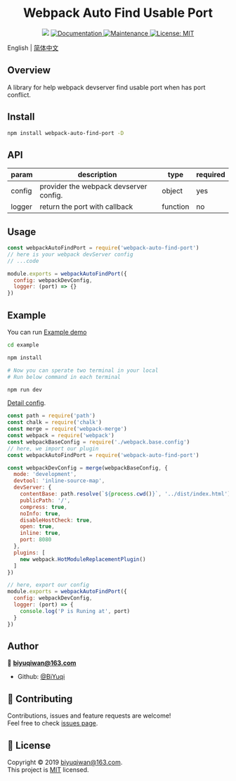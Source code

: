 <h1 align="center"> Webpack Auto Find Usable Port</h1>
<p align="center">
  <img src="https://img.shields.io/badge/version-0.0.3-blue.svg?cacheSeconds=2592000" />
  <a href=" ">
    <img alt="Documentation" src="https://img.shields.io/badge/documentation-yes-brightgreen.svg" target="_blank" />
  </a>
  <a href="https://github.com/ftb-family/webpack-auto-find-port/graphs/commit-activity">
    <img alt="Maintenance" src="https://img.shields.io/badge/Maintained%3F-yes-green.svg" target="_blank" />
  </a>
  <a href="https://github.com/ftb-family/webpack-auto-find-port/blob/master/LICENSE">
    <img alt="License: MIT" src="https://img.shields.io/badge/License-MIT-yellow.svg" target="_blank" />
  </a>
</p>

English | [简体中文](./README-zh_CN.md)

## Overview
A library for help webpack devserver find usable port when has port conflict.


## Install

```sh
npm install webpack-auto-find-port -D
```
## API

param | description | type | required
--------- | ---------- | ------ | ------
config | provider the webpack devserver config. | object | yes
logger | return the port with callback | function | no

## Usage
```js
const webpackAutoFindPort = require('webpack-auto-find-port')
// here is your webpack devServer config
// ...code

module.exports = webpackAutoFindPort({
  config: webpackDevConfig,
  logger: (port) => {}
})

```
## Example
You can run [Example demo](https://github.com/ftb-family/webpack-auto-find-port/tree/master/example)
```sh
cd example

npm install

# Now you can sperate two terminal in your local
# Run below command in each terminal

npm run dev
```

[Detail config](https://github.com/ftb-family/webpack-auto-find-port/blob/master/example/build/webpack.dev.config.js#L26).
```js
const path = require('path')
const chalk = require('chalk')
const merge = require('webpack-merge')
const webpack = require('webpack')
const webpackBaseConfig = require('./webpack.base.config')
// here, we import our plugin
const webpackAutoFindPort = require('webpack-auto-find-port')

const webpackDevConfig = merge(webpackBaseConfig, {
  mode: 'development',
  devtool: 'inline-source-map',
  devServer: {
    contentBase: path.resolve(`${process.cwd()}`, '../dist/index.html'),
    publicPath: '/',
    compress: true,
    noInfo: true,
    disableHostCheck: true,
    open: true,
    inline: true,
    port: 8080
  },
  plugins: [
    new webpack.HotModuleReplacementPlugin()
  ]
})

// here, export our config
module.exports = webpackAutoFindPort({
  config: webpackDevConfig,
  logger: (port) => {
    console.log('P is Runing at', port)
  }
})
```

## Author

👤 **biyuqiwan@163.com**
* Github: [@BiYuqi](https://github.com/BiYuqi )

## 🤝 Contributing

Contributions, issues and feature requests are welcome!<br />Feel free to check [issues page](https://github.com/ftb-family/webpack-auto-find-port/issues).


## 📝 License

Copyright © 2019 [biyuqiwan@163.com](https://github.com/ ).<br />
This project is [MIT](https://github.com/ftb-family/webpack-auto-find-port/blob/master/LICENSE) licensed.
